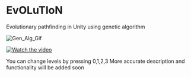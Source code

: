 # EvOLuTIoN
Evolutionary pathfinding in Unity using genetic algorithm

<a target='_blank'><img src='https://i.postimg.cc/6qxJ2mn6/Gen_Alg_Gif.gif' border='0' alt='Gen_Alg_Gif'/></a>

[![Watch the video](https://i.postimg.cc/hGTn4tCP/thumbnail.png)](https://www.youtube.com/watch?v=yCz87N6qaRs)

You can change levels by pressing 0,1,2,3
More accurate description and functionality will be added soon
